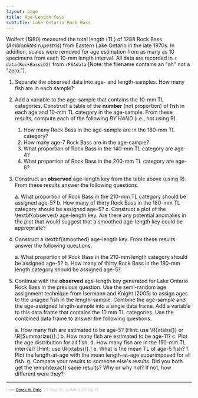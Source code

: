 ```yaml
---
layout: page
title: Age-Length Keys
subtitle: Lake Ontario Rock Bass
---
```


Wolfert (1980) measured the total length (TL) of 1288 Rock Bass (*Ambloplites rupestris*) from Eastern Lake Ontario in the late 1970s.  In addition, scales were removed for age estimation from as many as 10 specimens from each 10-mm length interval.  All data are recorded in `r data(RockBassLO2)` from `rFSAdata` [Note: the filename contains an "oh" not a "zero."].

1. Separate the observed data into age- and length-samples.  How many fish are in each sample?
1. Add a variable to the age-sample that contains the 10-mm TL categories.  Construct a table of the **number** (not proportion) of fish in each age and 10-mm TL category in the age-sample.  From these results, compute each of the following *BY HAND* (i.e., not using R).
    1. How many Rock Bass in the age-sample are in the 180-mm TL category?
    1. How many age-7 Rock Bass are in the age-sample?
    1. What proportion of Rock Bass in the 140-mm TL category are age-4?
    1. What proportion of Rock Bass in the 200-mm TL category are age-8?

1. Construct an **observed** age-length key from the table above (using R).  From these results answer the following questions.

    a. What proportion of Rock Bass in the 210-mm TL category should be assigned age-5?
    b. How many of thirty Rock Bass in the 180-mm TL category should be assigned age-5?
    c. Construct a plot of the \textbf{observed} age-length key.  Are there any potential anomalies in the plot that would suggest that a smoothed age-length key could be appropriate?

1. Construct a \textbf{smoothed} age-length key.  From these results answer the following questions.

    a. What proportion of Rock Bass in the 210-mm length category should be assigned age-5?
    b. How many of thirty Rock Bass in the 180-mm length category should be assigned age-5?

1. Continue with the **observed** age-length key generated for Lake Ontario Rock Bass in the previous question.  Use the semi-random age assignment technique from Isermann and Knight (2005) to assign ages to the unaged fish in the length-sample.  Combine the age-sample and the age-assigned length-sample into a single data frame.  Add a variable to this data.frame that contains the 10 mm TL categories.  Use the combined data frame to answer the following questions.

    a. How many fish are estimated to be age-5?  [Hint: use \R{xtabs()} or \R{Summarize()}.]
    b. How many fish are estimated to be age-11?
    c. Plot the age distribution for all fish.
    d. How many fish are in the 150-mm TL interval? [Hint: use \R{xtabs()}.]
    e. What is the mean TL of age-5 fish?
    f. Plot the length-at-age with the mean length-at-age superimposed for all fish.
    g. Compare your results to someone else's results.  Did you both get the \emph{exact} same results? Why or why not?  If not, how different were they?

---
<p style="font-size:0.75em; color:c6c6c6">from <a href="http://derekogle.com">Derek H. Ogle</a>, 23-Sep-15, updated 23-Sep15</p>
